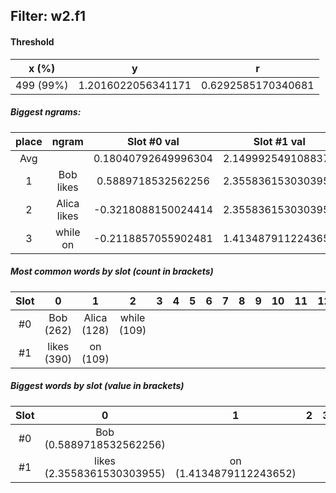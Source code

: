 ## Filter: w2.f1
#### Threshold
x (%) | y | r
:--: | :--: | :--:
499 (99%) | 1.2016022056341171 | 0.6292585170340681
##### Biggest ngrams:
place | ngram | Slot #0 val | Slot #1 val | sum
:--: | :--: | :--: | :--: | :--: 
Avg | | 0.18040792649996304 | 2.1499925491088376 | | 
1 | Bob likes | 0.5889718532562256 | 2.3558361530303955 | 2.944808006286621
2 | Alica likes | -0.3218088150024414 | 2.3558361530303955 | 2.034027338027954
3 | while on | -0.2118857055902481 | 1.4134879112243652 | 1.2016022056341171
##### Most common words by slot (count in brackets)
Slot | 0 | 1 | 2 | 3 | 4 | 5 | 6 | 7 | 8 | 9 | 10 | 11 | 12 | 13 | 14 | 15 | 16 | 17 | 18 | 19 | 20 | 21 | 22 | 23 | 24 | 25 | 26 | 27 | 28 | 29
 :--: | :--: | :--: | :--: | :--: | :--: | :--: | :--: | :--: | :--: | :--: | :--: | :--: | :--: | :--: | :--: | :--: | :--: | :--: | :--: | :--: | :--: | :--: | :--: | :--: | :--: | :--: | :--: | :--: | :--: | :--:
#0 | Bob (262) | Alica (128) | while (109)
#1 | likes (390) | on (109)
##### Biggest words by slot (value in brackets)
Slot | 0 | 1 | 2 | 3 | 4 | 5 | 6 | 7 | 8 | 9 | 10 | 11 | 12 | 13 | 14 | 15 | 16 | 17 | 18 | 19 | 20 | 21 | 22 | 23 | 24 | 25 | 26 | 27 | 28 | 29
 :--: | :--: | :--: | :--: | :--: | :--: | :--: | :--: | :--: | :--: | :--: | :--: | :--: | :--: | :--: | :--: | :--: | :--: | :--: | :--: | :--: | :--: | :--: | :--: | :--: | :--: | :--: | :--: | :--: | :--: | :--:
#0 | Bob (0.5889718532562256)
#1 | likes (2.3558361530303955) | on (1.4134879112243652)
